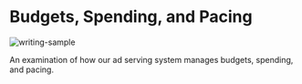 # Budgets, Spending, and Pacing

![writing-sample](https://img.shields.io/badge/status-writing%20sample-brightgreen)

An examination of how our ad serving system manages budgets, spending, and pacing.

